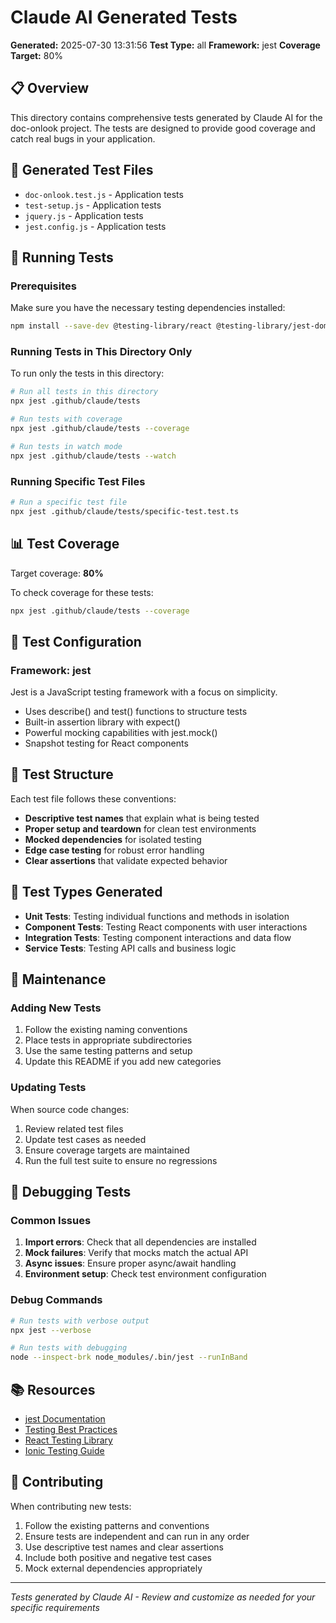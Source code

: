 # Claude AI Generated Tests

**Generated:** 2025-07-30 13:31:56
**Test Type:** all
**Framework:** jest
**Coverage Target:** 80%

## 📋 Overview

This directory contains comprehensive tests generated by Claude AI for the doc-onlook project.
The tests are designed to provide good coverage and catch real bugs in your application.

## 🧪 Generated Test Files

- `doc-onlook.test.js` - Application tests
- `test-setup.js` - Application tests
- `jquery.js` - Application tests
- `jest.config.js` - Application tests


## 🚀 Running Tests

### Prerequisites

Make sure you have the necessary testing dependencies installed:

```bash
npm install --save-dev @testing-library/react @testing-library/jest-dom @testing-library/user-event jest jest-environment-jsdom
```

### Running Tests in This Directory Only

To run only the tests in this directory:

```bash
# Run all tests in this directory
npx jest .github/claude/tests

# Run tests with coverage
npx jest .github/claude/tests --coverage

# Run tests in watch mode
npx jest .github/claude/tests --watch
```

### Running Specific Test Files

```bash
# Run a specific test file
npx jest .github/claude/tests/specific-test.test.ts
```

## 📊 Test Coverage

Target coverage: **80%**

To check coverage for these tests:

```bash
npx jest .github/claude/tests --coverage
```

## 🔧 Test Configuration

### Framework: jest

Jest is a JavaScript testing framework with a focus on simplicity.
- Uses describe() and test() functions to structure tests
- Built-in assertion library with expect()
- Powerful mocking capabilities with jest.mock()
- Snapshot testing for React components

## 📝 Test Structure

Each test file follows these conventions:

- **Descriptive test names** that explain what is being tested
- **Proper setup and teardown** for clean test environments
- **Mocked dependencies** for isolated testing
- **Edge case testing** for robust error handling
- **Clear assertions** that validate expected behavior

## 🎯 Test Types Generated


- **Unit Tests**: Testing individual functions and methods in isolation
- **Component Tests**: Testing React components with user interactions
- **Integration Tests**: Testing component interactions and data flow
- **Service Tests**: Testing API calls and business logic
            

## 🔄 Maintenance

### Adding New Tests

1. Follow the existing naming conventions
2. Place tests in appropriate subdirectories
3. Use the same testing patterns and setup
4. Update this README if you add new categories

### Updating Tests

When source code changes:

1. Review related test files
2. Update test cases as needed
3. Ensure coverage targets are maintained
4. Run the full test suite to ensure no regressions

## 🐛 Debugging Tests

### Common Issues

1. **Import errors**: Check that all dependencies are installed
2. **Mock failures**: Verify that mocks match the actual API
3. **Async issues**: Ensure proper async/await handling
4. **Environment setup**: Check test environment configuration

### Debug Commands

```bash
# Run tests with verbose output
npx jest --verbose

# Run tests with debugging
node --inspect-brk node_modules/.bin/jest --runInBand
```

## 📚 Resources

- [jest Documentation](https://example.com)
- [Testing Best Practices](https://example.com)
- [React Testing Library](https://testing-library.com/docs/react-testing-library/intro/)
- [Ionic Testing Guide](https://ionicframework.com/docs/testing/overview)

## 🤝 Contributing

When contributing new tests:

1. Follow the existing patterns and conventions
2. Ensure tests are independent and can run in any order
3. Use descriptive test names and clear assertions
4. Include both positive and negative test cases
5. Mock external dependencies appropriately

---

*Tests generated by Claude AI - Review and customize as needed for your specific requirements*
